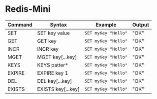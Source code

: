 # Redis-Mini

| Command | Syntax | Example | Output |
|---------|--------|---------|--------|
| SET | SET key value | `SET myKey "Hello"` | "OK"| 
| GET | GET key | `SET myKey "Hello"` | "OK"| 
| INCR | INCR key | `SET myKey "Hello"` | "OK"| 
| MGET | MGET key[...key] | `SET myKey "Hello"` | "OK"|
| KEYS | KEYS patter* | `SET myKey "Hello"` | "OK"|
| EXPIRE | EXPIRE key 1 | `SET myKey "Hello"` | "OK"| 
| DEL | DEL key[...key] | `SET myKey "Hello"` | "OK"| 
| EXISTS | EXISTS key[...key] | `SET myKey "Hello"` | "OK"| 
